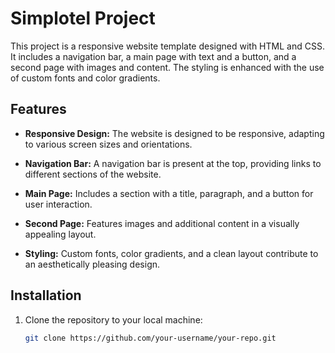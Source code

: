 # Simplotel Project

This project is a responsive website template designed with HTML and CSS. It includes a navigation bar, a main page with text and a button, and a second page with images and content. The styling is enhanced with the use of custom fonts and color gradients.

## Features

- **Responsive Design:** The website is designed to be responsive, adapting to various screen sizes and orientations.

- **Navigation Bar:** A navigation bar is present at the top, providing links to different sections of the website.

- **Main Page:** Includes a section with a title, paragraph, and a button for user interaction.

- **Second Page:** Features images and additional content in a visually appealing layout.

- **Styling:** Custom fonts, color gradients, and a clean layout contribute to an aesthetically pleasing design.

## Installation

1. Clone the repository to your local machine:

   ```bash
   git clone https://github.com/your-username/your-repo.git
